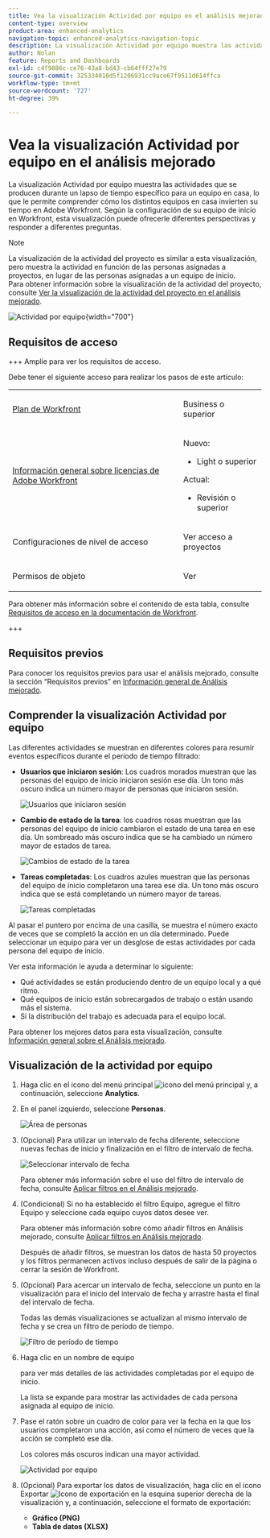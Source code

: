 ```yaml
---
title: Vea la visualización Actividad por equipo en el análisis mejorado
content-type: overview
product-area: enhanced-analytics
navigation-topic: enhanced-analytics-navigation-topic
description: La visualización Actividad por equipo muestra las actividades que se producen durante un lapso de tiempo específico para un equipo en casa, lo que le permite comprender cómo los distintos equipos en casa invierten su tiempo en Adobe Workfront. Según la configuración de su equipo de inicio en Workfront, esta visualización puede ofrecerle diferentes perspectivas y responder a diferentes preguntas.
author: Nolan
feature: Reports and Dashboards
exl-id: c4f9886c-ce76-43a8-bd43-cb64fff27e79
source-git-commit: 325334010d5f1206931cc9ace67f9511d614ffca
workflow-type: tm+mt
source-wordcount: '727'
ht-degree: 39%

---
```


# Vea la visualización Actividad por equipo en el análisis mejorado

<!-- Audited: 12/2023 -->

La visualización Actividad por equipo muestra las actividades que se producen durante un lapso de tiempo específico para un equipo en casa, lo que le permite comprender cómo los distintos equipos en casa invierten su tiempo en Adobe Workfront. Según la configuración de su equipo de inicio en Workfront, esta visualización puede ofrecerle diferentes perspectivas y responder a diferentes preguntas.

>[!NOTE]
>
>La visualización de la actividad del proyecto es similar a esta visualización, pero muestra la actividad en función de las personas asignadas a proyectos, en lugar de las personas asignadas a un equipo de inicio.\
>Para obtener información sobre la visualización de la actividad del proyecto, consulte [Ver la visualización de la actividad del proyecto en el análisis mejorado](../enhanced-analytics/project-activity-overview.md).

![Actividad por equipo](assets/activity-by-team-350x113.png){width="700"}

## Requisitos de acceso

+++ Amplíe para ver los requisitos de acceso.

Debe tener el siguiente acceso para realizar los pasos de este artículo:

<table style="table-layout:auto"> 
 <col> 
 <col> 
 <tbody> 
  <tr> 
   <td role="rowheader"><a href="https://www.workfront.com/plans" target="_blank">Plan de Workfront</a></td> 
   <td> <p>Business o superior</p> </td> 
  </tr> 
  <tr> 
   <td role="rowheader"><a href="../administration-and-setup/add-users/access-levels-and-object-permissions/wf-licenses.md" class="MCXref xref">Información general sobre licencias de Adobe Workfront</a></td> 
   <td>
      <p>Nuevo:</p> 
         <ul><li>Light o superior</li></ul>
      <p>Actual:</p>
         <ul><li>Revisión o superior</li></ul>
   </td> 
  </tr> 
  <tr> 
   <td role="rowheader">Configuraciones de nivel de acceso</td> 
   <td> <p>Ver acceso a proyectos</p> <!--<p>Note: If you still don't have access, ask your Workfront administrator if they set additional restrictions in your access level.<br>For information on how a Workfront administrator can change your access level, see <a href="../administration-and-setup/add-users/configure-and-grant-access/create-modify-access-levels.md" class="MCXref xref">Create or modify custom access levels</a>.</p>--> </td> 
  </tr> 
  <tr> 
   <td role="rowheader">Permisos de objeto</td> 
   <td> <p>Ver</p> <!--<p>For information on requesting additional access, see <a href="../workfront-basics/grant-and-request-access-to-objects/request-access.md" class="MCXref xref">Request access to objects </a>.</p>--> </td> 
  </tr> 
 </tbody> 
</table>

Para obtener más información sobre el contenido de esta tabla, consulte [Requisitos de acceso en la documentación de Workfront](/help/quicksilver/administration-and-setup/add-users/access-levels-and-object-permissions/access-level-requirements-in-documentation.md).

+++

## Requisitos previos

Para conocer los requisitos previos para usar el análisis mejorado, consulte la sección “Requisitos previos” en [Información general de Análisis mejorado](../enhanced-analytics/enhanced-analytics-overview.md).

## Comprender la visualización Actividad por equipo

Las diferentes actividades se muestran en diferentes colores para resumir eventos específicos durante el período de tiempo filtrado:

* **Usuarios que iniciaron sesión**: Los cuadros morados muestran que las personas del equipo de inicio iniciaron sesión ese día. Un tono más oscuro indica un número mayor de personas que iniciaron sesión.

  ![Usuarios que iniciaron sesión](assets/project-activity-users-logged-in.png)

* **Cambio de estado de la tarea**: los cuadros rosas muestran que las personas del equipo de inicio cambiaron el estado de una tarea en ese día. Un sombreado más oscuro indica que se ha cambiado un número mayor de estados de tarea.

  ![Cambios de estado de la tarea](assets/project-activity-task-status-changes.png)

* **Tareas completadas**: Los cuadros azules muestran que las personas del equipo de inicio completaron una tarea ese día. Un tono más oscuro indica que se está completando un número mayor de tareas.

  ![Tareas completadas](assets/project-activity-tasks-completed.png)

Al pasar el puntero por encima de una casilla, se muestra el número exacto de veces que se completó la acción en un día determinado. Puede seleccionar un equipo para ver un desglose de estas actividades por cada persona del equipo de inicio.

Ver esta información le ayuda a determinar lo siguiente:

* Qué actividades se están produciendo dentro de un equipo local y a qué ritmo.
* Qué equipos de inicio están sobrecargados de trabajo o están usando más el sistema.
* Si la distribución del trabajo es adecuada para el equipo local.

Para obtener los mejores datos para esta visualización, consulte [Información general sobre el Análisis mejorado](../enhanced-analytics/enhanced-analytics-overview.md).

## Visualización de la actividad por equipo

1. Haga clic en el icono del menú principal ![icono del menú principal](assets/main-menu-icon-16x12.png) y, a continuación, seleccione **Analytics**.
1. En el panel izquierdo, seleccione **Personas**.

   ![Área de personas](assets/people-area-cropped-qs-350x276.png)

1. (Opcional) Para utilizar un intervalo de fecha diferente, seleccione nuevas fechas de inicio y finalización en el filtro de intervalo de fecha.

   ![Seleccionar intervalo de fecha](assets/filters-select-date-range-350x344.png)

   Para obtener más información sobre el uso del filtro de intervalo de fecha, consulte [Aplicar filtros en el Análisis mejorado](../enhanced-analytics/use-enhanced-analytics-filters.md).

1. (Condicional) Si no ha establecido el filtro Equipo, agregue el filtro Equipo y seleccione cada equipo cuyos datos desee ver.

   Para obtener más información sobre cómo añadir filtros en Análisis mejorado, consulte [Aplicar filtros en Análisis mejorado](../enhanced-analytics/use-enhanced-analytics-filters.md).

   Después de añadir filtros, se muestran los datos de hasta 50 proyectos y los filtros permanecen activos incluso después de salir de la página o cerrar la sesión de Workfront.

1. (Opcional) Para acercar un intervalo de fecha, seleccione un punto en la visualización para el inicio del intervalo de fecha y arrastre hasta el final del intervalo de fecha.

   Todas las demás visualizaciones se actualizan al mismo intervalo de fecha y se crea un filtro de periodo de tiempo.

   ![Filtro de período de tiempo](assets/timeframe-filter-350x220.png)

1. Haga clic en un nombre de equipo

   <!--
   <MadCap:conditionalText data-mc-conditions="QuicksilverOrClassic.Draft mode">
   or role
   </MadCap:conditionalText>
   -->

   para ver más detalles de las actividades completadas por el equipo de inicio.

   La lista se expande para mostrar las actividades de cada persona asignada al equipo de inicio.

   <!--
   <span style="color: #ff1493;" data-mc-conditions="QuicksilverOrClassic.Draft mode"> Role not available</span>
   -->

1. Pase el ratón sobre un cuadro de color para ver la fecha en la que los usuarios completaron una acción, así como el número de veces que la acción se completó ese día.

   Los colores más oscuros indican una mayor actividad.

   ![Actividad por equipo](assets/activity-by-team-activity-pop-up-350x155.png)

1. (Opcional) Para exportar los datos de visualización, haga clic en el icono Exportar ![Icono de exportación](assets/export.png) en la esquina superior derecha de la visualización y, a continuación, seleccione el formato de exportación:

   * **Gráfico (PNG)**
   * **Tabla de datos (XLSX)**


